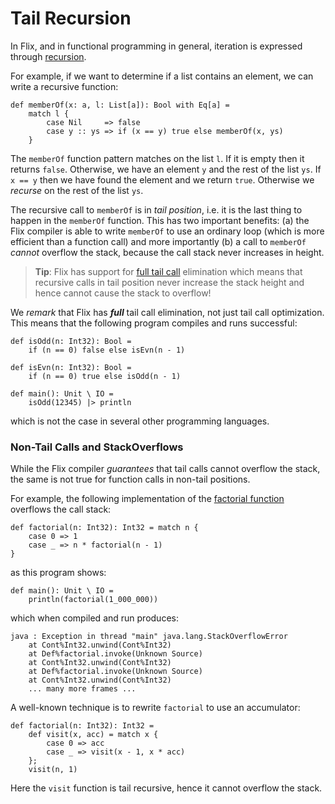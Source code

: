 # Tail Recursion

In Flix, and in functional programming in general, iteration is expressed
through [recursion](https://en.wikipedia.org/wiki/Recursion_(computer_science)).

For example, if we want to determine if a list contains an element, we can write
a recursive function:

```flix
def memberOf(x: a, l: List[a]): Bool with Eq[a] = 
    match l {
        case Nil     => false
        case y :: ys => if (x == y) true else memberOf(x, ys)
    }
```

The `memberOf` function pattern matches on the list `l`. If it is empty then it
returns `false`. Otherwise, we have an element `y` and the rest of the list
`ys`. If `x == y` then we have found the element and we return `true`. Otherwise
we _recurse_ on the rest of the list `ys`. 

The recursive call to `memberOf` is in _tail position_, i.e. it is the last
thing to happen in the `memberOf` function. This has two important benefits: (a)
the Flix compiler is able to write `memberOf` to use an ordinary loop (which is
more efficient than a function call) and more importantly (b) a call to
`memberOf` _cannot_ overflow the stack, because the call stack never increases
in height.

> **Tip**: Flix has support for [full tail
call](https://en.wikipedia.org/wiki/Tail_call) elimination which means that
recursive calls in tail position never increase the stack height and hence
cannot cause the stack to overflow!

We _remark_ that Flix has ___full___ tail call elimination, not just tail call
optimization. This means that the following program compiles and runs successful: 

```flix
def isOdd(n: Int32): Bool =
    if (n == 0) false else isEvn(n - 1)

def isEvn(n: Int32): Bool =
    if (n == 0) true else isOdd(n - 1)

def main(): Unit \ IO =
    isOdd(12345) |> println
```

which is not the case in several other programming languages.


### Non-Tail Calls and StackOverflows

While the Flix compiler _guarantees_ that tail calls cannot overflow the stack,
the same is not true for function calls in non-tail positions.

For example, the following implementation of the [factorial
function](https://en.wikipedia.org/wiki/Factorial) overflows the call stack: 

```flix
def factorial(n: Int32): Int32 = match n {
    case 0 => 1
    case _ => n * factorial(n - 1)
}
```

as this program shows:

```flix
def main(): Unit \ IO = 
    println(factorial(1_000_000))
```

which when compiled and run produces:

```
java : Exception in thread "main" java.lang.StackOverflowError
	at Cont%Int32.unwind(Cont%Int32)
	at Def%factorial.invoke(Unknown Source)
	at Cont%Int32.unwind(Cont%Int32)
	at Def%factorial.invoke(Unknown Source)
	at Cont%Int32.unwind(Cont%Int32)
    ... many more frames ...
```

A well-known technique is to rewrite `factorial` to use an accumulator:

```flix
def factorial(n: Int32): Int32 = 
    def visit(x, acc) = match x {
        case 0 => acc
        case _ => visit(x - 1, x * acc)
    };
    visit(n, 1)
```

Here the `visit` function is tail recursive, hence it cannot overflow the stack.
